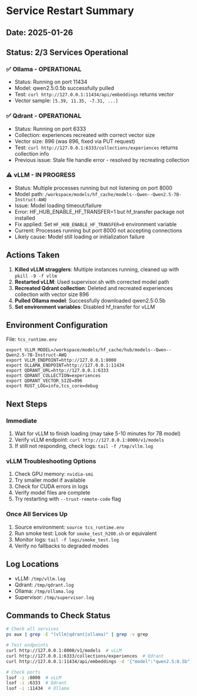 # Service Restart Summary

## Date: 2025-01-26

## Status: 2/3 Services Operational

### ✅ Ollama - OPERATIONAL
- Status: Running on port 11434
- Model: qwen2.5:0.5b successfully pulled
- Test: `curl http://127.0.0.1:11434/api/embeddings` returns vector
- Vector sample: `[5.39, 11.35, -7.31, ...]`

### ✅ Qdrant - OPERATIONAL  
- Status: Running on port 6333
- Collection: experiences recreated with correct vector size
- Vector size: 896 (was 896, fixed via PUT request)
- Test: `curl http://127.0.0.1:6333/collections/experiences` returns collection info
- Previous issue: Stale file handle error - resolved by recreating collection

### ⚠️ vLLM - IN PROGRESS
- Status: Multiple processes running but not listening on port 8000
- Model path: `/workspace/models/hf_cache/models--Qwen--Qwen2.5-7B-Instruct-AWQ`
- Issue: Model loading timeout/failure
- Error: HF_HUB_ENABLE_HF_TRANSFER=1 but hf_transfer package not installed
- Fix applied: Set `HF_HUB_ENABLE_HF_TRANSFER=0` environment variable
- Current: Processes running but port 8000 not accepting connections
- Likely cause: Model still loading or initialization failure

## Actions Taken

1. **Killed vLLM stragglers**: Multiple instances running, cleaned up with `pkill -9 -f vllm`
2. **Restarted vLLM**: Used supervisor.sh with corrected model path
3. **Recreated Qdrant collection**: Deleted and recreated experiences collection with vector size 896
4. **Pulled Ollama model**: Successfully downloaded qwen2.5:0.5b
5. **Set environment variables**: Disabled hf_transfer for vLLM

## Environment Configuration

File: `tcs_runtime.env`
```
export VLLM_MODEL=/workspace/models/hf_cache/hub/models--Qwen--Qwen2.5-7B-Instruct-AWQ
export VLLM_ENDPOINT=http://127.0.0.1:8000
export OLLAMA_ENDPOINT=http://127.0.0.1:11434
export QDRANT_URL=http://127.0.0.1:6333
export QDRANT_COLLECTION=experiences
export QDRANT_VECTOR_SIZE=896
export RUST_LOG=info,tcs_core=debug
```

## Next Steps

### Immediate
1. Wait for vLLM to finish loading (may take 5-10 minutes for 7B model)
2. Verify vLLM endpoint: `curl http://127.0.0.1:8000/v1/models`
3. If still not responding, check logs: `tail -f /tmp/vllm.log`

### vLLM Troubleshooting Options
1. Check GPU memory: `nvidia-smi`
2. Try smaller model if available
3. Check for CUDA errors in logs
4. Verify model files are complete
5. Try restarting with `--trust-remote-code` flag

### Once All Services Up
1. Source environment: `source tcs_runtime.env`
2. Run smoke test: Look for `smoke_test_h200.sh` or equivalent
3. Monitor logs: `tail -f logs/smoke_test.log`
4. Verify no fallbacks to degraded modes

## Log Locations
- vLLM: `/tmp/vllm.log`
- Qdrant: `/tmp/qdrant.log`  
- Ollama: `/tmp/ollama.log`
- Supervisor: `/tmp/supervisor.log`

## Commands to Check Status

```bash
# Check all services
ps aux | grep -E "(vllm|qdrant|ollama)" | grep -v grep

# Test endpoints
curl http://127.0.0.1:8000/v1/models  # vLLM
curl http://127.0.0.1:6333/collections/experiences  # Qdrant
curl http://127.0.0.1:11434/api/embeddings -d '{"model":"qwen2.5:0.5b","prompt":"test"}'  # Ollama

# Check ports
lsof -i :8000  # vLLM
lsof -i :6333  # Qdrant
lsof -i :11434  # Ollama
```

